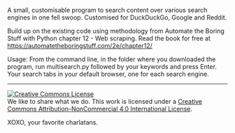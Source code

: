 A small, customisable program to search content over various search engines in one fell swoop.
Customised for DuckDuckGo, Google and Reddit.

Build up on the existing code using methodology from Automate the Boring Stuff with Python chapter 12 - Web scraping.
Read the book for free at https://automatetheboringstuff.com/2e/chapter12/

Usage:
From the command line, in the folder where you downloaded the program, run multisearch.py followed by your keywords and press Enter. Your search tabs in your default browser, one for each search engine.

---
<a rel="license" href="http://creativecommons.org/licenses/by-nc/4.0/"><img alt="Creative Commons License" style="border-width:0" src="https://i.creativecommons.org/l/by-nc/4.0/88x31.png" /></a><br />We like to share what we do. This work is licensed under a <a rel="license" href="http://creativecommons.org/licenses/by-nc/4.0/">Creative Commons Attribution-NonCommercial 4.0 International License</a>.

XOXO, your favorite charlatans.
